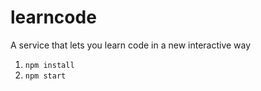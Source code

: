 # learncode
A service that lets you learn code in a new interactive way

1. `npm install`
2. `npm start`
